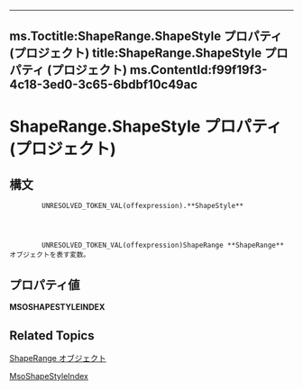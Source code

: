 
---
ms.Toctitle:ShapeRange.ShapeStyle プロパティ (プロジェクト)
title:ShapeRange.ShapeStyle プロパティ (プロジェクト)
ms.ContentId:f99f19f3-4c18-3ed0-3c65-6bdbf10c49ac
---
# ShapeRange.ShapeStyle プロパティ (プロジェクト)





## 構文

            UNRESOLVED_TOKEN_VAL(offexpression).**ShapeStyle**




            UNRESOLVED_TOKEN_VAL(offexpression)ShapeRange **ShapeRange** オブジェクトを表す変数。



## プロパティ値
**MSOSHAPESTYLEINDEX**



## Related Topics

[ShapeRange オブジェクト](315031aa-4b8c-424b-26e7-ce15897beb05.md)

[MsoShapeStyleIndex](http://msdn.microsoft.com/en-us/library/office/ff862067(v=office.15))




